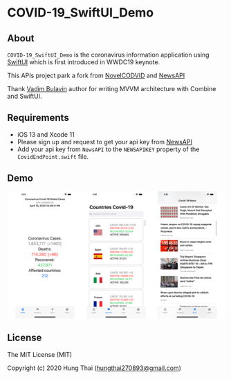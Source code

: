 # COVID-19_SwiftUI_Demo

## About

`COVID-19_SwiftUI_Demo` is the coronavirus information application using [SwiftUI](https://developer.apple.com/xcode/swiftui) which is first introduced in WWDC19 keynote. 

This APIs project park a fork from [NovelCODVID](https://github.com/NovelCOVID/API) and [NewsAPI](https://newsapi.org/)

Thank [Vadim Bulavin](https://www.vadimbulavin.com/modern-mvvm-ios-app-architecture-with-combine-and-swiftui/) author for writing MVVM architecture with Combine and SwiftUI.

## Requirements
* iOS 13 and Xcode 11
* Please sign up and request to get your api key from [NewsAPI](https://newsapi.org/)
* Add your api key from `NewsAPI` to the `NEWSAPIKEY` property of the `CovidEndPoint.swift` file.

## Demo

![screenshots](https://github.com/Joker462/COVID-19_SwiftUI_Demo/blob/master/example.png)

## License

The MIT License (MIT)

Copyright (c) 2020 Hung Thai (hungthai270893@gmail.com)
